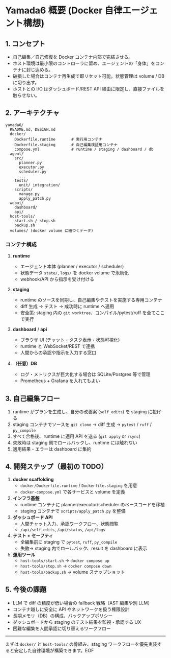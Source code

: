 # Yamada6 概要 (Docker 自律エージェント構想)

## 1. コンセプト
- 自己編集／自己修復を Docker コンテナ内部で完結させる。
- ホスト環境は最小限のコントローラに留め、エージェントの「身体」をコンテナに封じ込める。
- 破損した場合はコンテナ再生成で即リセット可能。状態管理は volume / DB に切り出す。
- ホストとの I/O はダッシュボード/REST API 経由に限定し、直接ファイルを触らせない。

## 2. アーキテクチャ
```
yamada6/
  README.md, DESIGN.md
  docker/
    Dockerfile.runtime       # 実行用コンテナ
    Dockerfile.staging       # 自己編集検証用コンテナ
    compose.yml              # runtime / staging / dashboard / db
  agent/
    src/
      planner.py
      executor.py
      scheduler.py
      ...
    tests/
      unit/ integration/
    scripts/
      manage.py
      apply_patch.py
  webui/
    dashboard/
    api/
  host-tools/
    start.sh / stop.sh
    backup.sh
  volumes/ (docker volume に紐づくデータ)
```

### コンテナ構成
1. **runtime**
   - エージェント本体 (planner / executor / scheduler)
   - 状態データ `state/`, `logs/` を docker volume で永続化
   - webhook/API から指示を受け付ける

2. **staging**
   - runtime のソースを同期し、自己編集やテストを実施する専用コンテナ
   - diff 生成 → テスト → 成功時に runtime へ適用
   - 安全策: staging 内の `git worktree`、コンパイル/pytest/ruff を全てここで実行

3. **dashboard** / **api**
   - ブラウザ UI (チャット・タスク表示・状態可視化)
   - runtime と WebSocket/REST で連携
   - 人間からの承認や指示を入力する窓口

4. **（任意）DB**
   - ログ・メトリクスが巨大化する場合は SQLite/Postgres 等で管理
   - Prometheus + Grafana を入れてもよい

## 3. 自己編集フロー
1. runtime がプランを生成し、自分の改善案 (`self_edits`) を staging に投げる
2. staging コンテナでソースを `git clone` → diff 生成 → `pytest` / `ruff` / `py_compile`
3. すべて合格後、runtime に適用 API を送る (`git apply` or `rsync`)
4. 失敗時は staging 側でロールバックし、runtime には触れない
5. 適用結果・エラーは dashboard に集約

## 4. 開発ステップ（最初の TODO）
1. **docker scaffolding**
   - `docker/Dockerfile.runtime` / `Dockerfile.staging` を用意
   - `docker-compose.yml` で各サービスと volume を定義
2. **インフラ基盤**
   - runtime コンテナに planner/executor/scheduler のベースコードを移植
   - staging コンテナで `scripts/apply_patch.py` を整備
3. **ダッシュボード API**
   - 人間チャット入力、承認ワークフロー、状態閲覧
   - `/api/self_edits`, `/api/status`, `/api/logs`
4. **テスト + セーフティ**
   - 全編集前に staging で `pytest`, `ruff`, `py_compile`
   - 失敗→ staging 内でロールバック、result を dashboard に表示
5. **運用ツール**
   - `host-tools/start.sh` -> `docker compose up`
   - `host-tools/stop.sh` -> `docker compose down`
   - `host-tools/backup.sh` -> volume スナップショット

## 5. 今後の課題
- LLM で diff の精度が低い場合の fallback 戦略（AST 編集や別 LLM）
- コンテナ越しに安全に API やネットワークを扱う権限設計
- 長期メモリ（DB）の構成、バックアップポリシー
- ダッシュボードから staging のテスト結果を監視・承認する UX
- 困難な編集を人間承認に切り替えるワークフロー

---
まずは `docker/` と `host-tools/` の骨組み、staging ワークフローを優先実装すると安定した自律環境が構築できます。EOF
